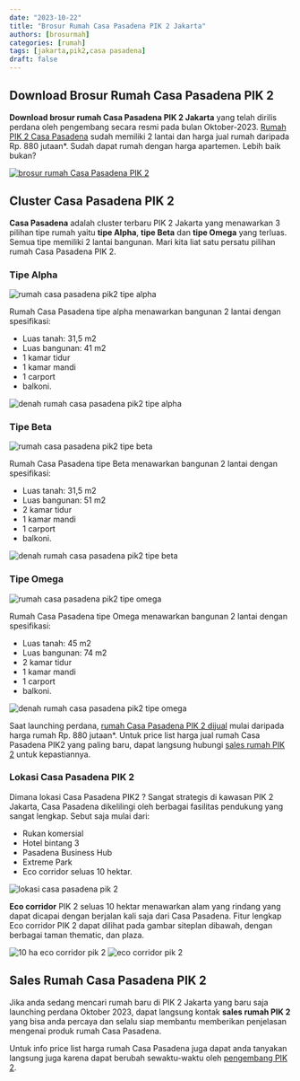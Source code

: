 ```yaml
---
date: "2023-10-22"
title: "Brosur Rumah Casa Pasadena PIK 2 Jakarta"
authors: [brosurmah]
categories: [rumah]
tags: [jakarta,pik2,casa pasadena]
draft: false
---
```


## Download Brosur Rumah Casa Pasadena PIK 2
**Download brosur rumah Casa Pasadena PIK 2 Jakarta**  yang telah dirilis perdana oleh pengembang secara resmi pada bulan Oktober-2023. [Rumah PIK 2 Casa Pasadena](https://pik2home.com/proyek/casa-pasadena-pik-2-jakarta/) sudah memiliki 2 lantai dan harga jual rumah daripada Rp. 880 jutaan*. Sudah dapat rumah dengan harga apartemen. Lebih baik bukan?

[![brosur rumah Casa Pasadena PIK 2](brosur-rumah-casa-pasadena-pik-2.webp)](https://drive.google.com/drive/folders/1PgWCI6f0a74Y99YFA-ArXPUdRdhr2Q1u?usp=share_link#?)

## Cluster Casa Pasadena PIK 2
**Casa Pasadena** adalah cluster terbaru PIK 2 Jakarta yang menawarkan 3 pilihan tipe rumah yaitu **tipe Alpha**, **tipe Beta** dan **tipe Omega** yang terluas. Semua tipe memiliki 2 lantai bangunan. Mari kita liat satu persatu pilihan rumah Casa Pasadena PIK 2.

### Tipe Alpha

![rumah casa pasadena pik2 tipe alpha](rumah-casa-pasadena-pik2-tipe-alpha.webp)

Rumah Casa Pasadena tipe alpha menawarkan bangunan 2 lantai dengan spesifikasi:
- Luas tanah: 31,5 m2
- Luas bangunan: 41 m2
- 1 kamar tidur
- 1 kamar mandi
- 1 carport
- balkoni.

![denah rumah casa pasadena pik2 tipe alpha](denah-rumah-casa-pasadena-pik2-tipe-alpha.webp)

### Tipe Beta

![rumah casa pasadena pik2 tipe beta](rumah-casa-pasadena-pik2-tipe-beta.webp)

Rumah Casa Pasadena tipe Beta menawarkan bangunan 2 lantai dengan spesifikasi:
- Luas tanah: 31,5 m2
- Luas bangunan: 51 m2
- 2 kamar tidur
- 1 kamar mandi
- 1 carport
- balkoni.

![denah rumah casa pasadena pik2 tipe beta](denah-rumah-casa-pasadena-pik2-tipe-beta.webp)

### Tipe Omega

![rumah casa pasadena pik2 tipe omega](rumah-casa-pasadena-pik2-tipe-omega.webp)

Rumah Casa Pasadena tipe Omega menawarkan bangunan 2 lantai dengan spesifikasi:
- Luas tanah: 45 m2
- Luas bangunan: 74 m2
- 2 kamar tidur
- 1 kamar mandi
- 1 carport
- balkoni.

![denah rumah casa pasadena pik2 tipe omega](denah-rumah-casa-pasadena-pik2-tipe-omega.webp)

Saat launching perdana, [rumah Casa Pasadena PIK 2 dijual](https://investproperti.com/casa-pasadena-pik-2-jakarta/) mulai daripada harga rumah Rp. 880 jutaan*. Untuk price list harga jual rumah Casa Pasadena PIK2 yang paling baru, dapat langsung hubungi [sales rumah PIK 2](https://pik2home.com/hubungi-kami/) untuk kepastiannya.

### Lokasi Casa Pasadena PIK 2
Dimana lokasi Casa Pasadena PIK2 ? Sangat strategis di kawasan PIK 2 Jakarta, Casa Pasadena dikelilingi oleh berbagai fasilitas pendukung yang sangat lengkap. Sebut saja mulai dari:
- Rukan komersial
- Hotel bintang 3
- Pasadena Business Hub
- Extreme Park
- Eco corridor seluas 10 hektar.

![lokasi casa pasadena pik 2](lokasi-casa-pasadena-pik-2-jakarta.webp)

**Eco corridor** PIK 2 seluas 10 hektar menawarkan alam yang rindang yang dapat dicapai dengan berjalan kali saja dari Casa Pasadena. Fitur lengkap Eco corridor PIK 2 dapat dilihat pada gambar siteplan dibawah, dengan berbagai taman thematic, dan plaza.

![10 ha eco corridor pik 2](10-ha-eco-corridor-pik2.webp)
![eco corridor pik 2](eco-corridor-pik2-jakarta.webp)

## Sales Rumah Casa Pasadena PIK 2
Jika anda sedang mencari rumah baru di PIK 2 Jakarta yang baru saja launching perdana Oktober 2023, dapat langsung kontak **sales rumah PIK 2** yang bisa anda percaya dan selalu siap membantu memberikan penjelasan mengenai produk rumah Casa Pasadena. 

Untuk info price list harga rumah Casa Pasadena juga dapat anda tanyakan langsung juga karena dapat berubah sewaktu-waktu oleh [pengembang PIK 2](https://pik2.com/tentang#?).

